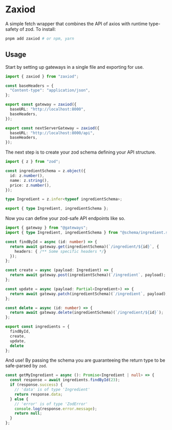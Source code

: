 # Zaxiod

A simple fetch wrapper that combines the API of axios with runtime type-safety of zod. To install:

```zsh
pnpm add zaxiod # or npm, yarn
```

## Usage

Start by setting up gateways in a single file and exporting for use.

```ts
import { zaxiod } from "zaxiod";

const baseHeaders = {
  "Content-type": "application/json",
};

export const gateway = zaxiod({
  baseURL: "http://localhost:8000",
  baseHeaders,
});

export const nextServerGateway = zaxiod({
  baseURL: "http://localhost:8000/api",
  baseHeaders,
});
```

The next step is to create your zod schema defining your API structure.

```ts
import { z } from "zod";

const ingredientSchema = z.object({
  id: z.number(),
  name: z.string(),
  price: z.number(),
});

type Ingredient = z.infer<typeof ingredientSchema>;

export { type Ingredient, ingredientSchema };
```

Now you can define your zod-safe API endpoints like so.

```ts
import { gateway } from "@gateways";
import { type Ingredient, ingredientSchema } from "@schema/ingredient.schema";

const findById = async (id: number) => {
  return await gateway.get(ingredientSchema)(`/ingredient/${id}`, {
    headers: { /** Some specific headers */}
  });
};

const create = async (payload: Ingredient) => {
  return await gateway.post(ingredientSchema)(`/ingredient`, payload);
};

const update = async (payload: Partial<Ingredient>) => {
  return await gateway.patch(ingredientSchema)(`/ingredient`, payload);
};

const delete = async (id: number) => {
  return await gateway.delete(ingredientSchema)(`/ingredient/${id}`);
};

export const ingredients = {
  findById,
  create,
  update,
  delete
};
```

And use! By passing the schema you are guaranteeing the return type to be safe-parsed by `zod`.

```ts
const getMyIngredient = async (): Promise<Ingredient | null> => {
  const response = await ingredients.findById(23);
  if (response.success) {
    // 'data' is of type 'Ingredient'
    return response.data;
  } else {
    // 'error' is of type 'ZodError'
    console.log(response.error.message);
    return null;
  }
};
```
